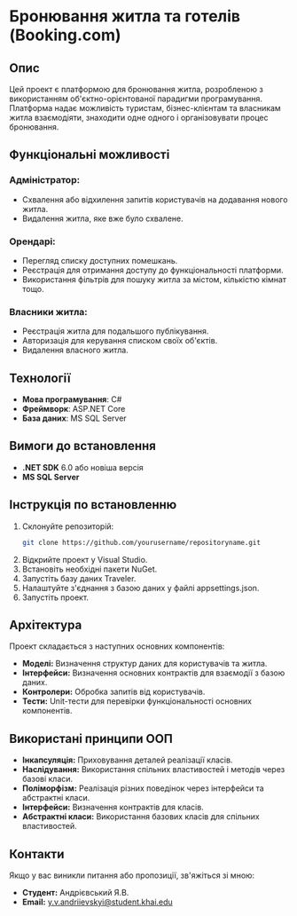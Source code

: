 # Бронювання житла та готелів (Booking.com)

## Опис

Цей проект є платформою для бронювання житла, розробленою з використанням об'єктно-орієнтованої парадигми програмування. Платформа надає можливість туристам, бізнес-клієнтам та власникам житла взаємодіяти, знаходити одне одного і організовувати процес бронювання.

## Функціональні можливості

### Адміністратор:
- Схвалення або відхилення запитів користувачів на додавання нового житла.
- Видалення житла, яке вже було схвалене.

### Орендарі:
- Перегляд списку доступних помешкань.
- Реєстрація для отримання доступу до функціональності платформи.
- Використання фільтрів для пошуку житла за містом, кількістю кімнат тощо.

### Власники житла:
- Реєстрація житла для подальшого публікування.
- Авторизація для керування списком своїх об'єктів.
- Видалення власного житла.

## Технології

- **Мова програмування**: C#
- **Фреймворк**: ASP.NET Core
- **База даних**: MS SQL Server

## Вимоги до встановлення

- **.NET SDK** 6.0 або новіша версія
- **MS SQL Server**

## Інструкція по встановленню
1. Склонуйте репозиторій:
   ```bash
   git clone https://github.com/yourusername/repositoryname.git
2. Відкрийте проект у Visual Studio.
3. Встановіть необхідні пакети NuGet.
4. Запустіть базу даних Traveler.
5. Налаштуйте з'єднання з базою даних у файлі appsettings.json.
6. Запустіть проект.

## Архітектура
Проект складається з наступних основних компонентів:

- **Моделі:** Визначення структур даних для користувачів та житла.
- **Інтерфейси:** Визначення основних контрактів для взаємодії з базою даних.
- **Контролери:** Обробка запитів від користувачів.
- **Тести:** Unit-тести для перевірки функціональності основних компонентів.

## Використані принципи ООП

- **Інкапсуляція:** Приховування деталей реалізації класів.
- **Наслідування:** Використання спільних властивостей і методів через базові класи.
- **Поліморфізм:** Реалізація різних поведінок через інтерфейси та абстрактні класи.
- **Інтерфейси:** Визначення контрактів для класів.
- **Абстрактні класи:** Використання базових класів для спільних властивостей.

## Контакти
Якщо у вас виникли питання або пропозиції, зв'яжіться зі мною:

- **Студент:** Андрієвський Я.В.
- **Email:** y.v.andriievskyi@student.khai.edu
